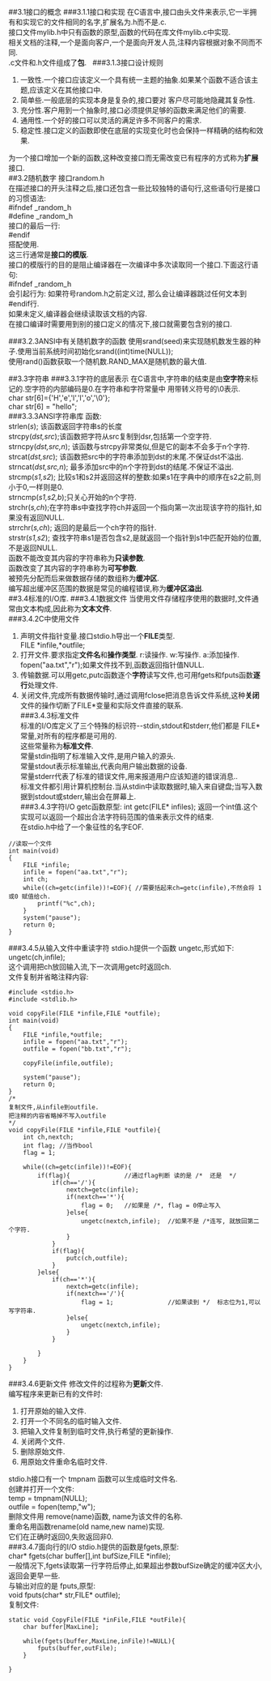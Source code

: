 ##3.1接口的概念
###3.1.1接口和实现
在C语言中,接口由头文件来表示,它一半拥有和实现它的文件相同的名字,扩展名为.h而不是.c.  
接口文件mylib.h中只有函数的原型,函数的代码在库文件mylib.c中实现.  
相关文档的注释,一个是面向客户,一个是面向开发人员,注释内容根据对象不同而不同.  
.c文件和.h文件组成了**包**.  
###3.1.3接口设计规则
1. 一致性.一个接口应该定义一个具有统一主题的抽象.如果某个函数不适合该主题,应该定义在其他接口中.  
2. 简单些.一般底层的实现本身是复杂的,接口要对 客户尽可能地隐藏其复杂性.  
3. 充分性.客户用到一个抽象时,接口必须提供足够的函数来满足他们的需要.  
4. 通用性.一个好的接口可以灵活的满足许多不同客户的需求.  
5. 稳定性.接口定义的函数即使在底层的实现变化时也会保持一样精确的结构和效果.  
  
为一个接口增加一个新的函数,这种改变接口而无需改变已有程序的方式称为**扩展**接口.  
##3.2随机数字
接口random.h  
在描述接口的开头注释之后,接口还包含一些比较独特的语句行,这些语句行是接口的习惯语法:  
\#ifndef \_random\_h  
\#define \_random\_h  
接口的最后一行:  
\#endif  
搭配使用.  
这三行通常是**接口的模版**.  
接口的模版行的目的是阻止编译器在一次编译中多次读取同一个接口.下面这行语句:  
\#ifndef \_random\_h  
会引起行为: 如果符号random.h之前定义过, 那么会让编译器跳过任何文本到\#endif行.  
如果未定义,编译器会继续读取该文档的内容.  
在接口编译时需要用到别的接口定义的情况下,接口就需要包含别的接口.

###3.2.3ANSI中有关随机数字的函数
使用srand(seed)来实现随机数发生器的种子.使用当前系统时间初始化srand((int)time(NULL));  
使用rand()函数获取一个随机数.RAND\_MAX是随机数的最大值.  

##3.3字符串
###3.3.1字符的底层表示
在C语言中,字符串的结束是由**空字符**来标记的.空字符的内部编码是0.在字符串和字符常量中 用带转义符号的\\0表示.  
char str[6]={'H','e','l','l','o','\\0'};  
char str[6] = "hello";  
###3.3.3ANSI字符串库
函数:  
strlen(_s_); 该函数返回字符串s的长度  
strcpy(_dst,src_);该函数把字符从src复制到dsr,包括第一个空字符.  
strncpy(_dst,src,n_); 该函数与strcpy非常类似,但是它的副本不会多于n个字符.  
strcat(_dst,src_); 该函数把src中的字符串添加到dst的末尾.不保证dst不溢出.  
strncat(_dst,src,n_); 最多添加src中的n个字符到dst的结尾.不保证不溢出.  
strcmp(_s1,s2_); 比较s1和s2并返回这样的整数:如果s1在字典中的顺序在s2之前,则小于0,一样则是0.  
strncmp(_s1,s2,b_);只关心开始的n个字符.  
strchr(_s,ch_);在字符串s中查找字符ch并返回一个指向第一次出现该字符的指针,如果没有返回NULL.  
strrchr(_s,ch_); 返回的是最后一个ch字符的指针.  
strstr(_s1,s2_); 查找字符串s1是否包含s2,是就返回一个指针到s1中匹配开始的位置,不是返回NULL.  
函数不能改变其内容的字符串称为**只读参数**.  
函数改变了其内容的字符串称为**可写参数**.  
被预先分配而后来做数据存储的数组称为**缓冲区**.  
编写超出缓冲区范围的数据是常见的编程错误,称为**缓冲区溢出**.  
##3.4标准的I/O库.
###3.4.1数据文件
当使用文件存储程序使用的数据时,文件通常由文本构成,因此称为**文本文件**.  
###3.4.2C中使用文件
1. 声明文件指针变量.接口stdio.h导出一个**FILE**类型.  
FILE \*infile,\*outfile;
2. 打开文件.要求指定**文件名**和**操作类型**. r:读操作. w:写操作. a:添加操作.  
fopen("aa.txt","r");如果文件找不到,函数返回指针值NULL.  
3. 传输数据.可以用getc,putc函数逐个**字符**读写文件,也可用fgets和fputs函数**逐行**处理文件.  
4. 关闭文件,完成所有数据传输时,通过调用fclose把消息告诉文件系统,这种**关闭**文件的操作切断了FILE\*变量和实际文件直接的联系.  
###3.4.3标准文件  
标准的I/O库定义了三个特殊的标识符--stdin,stdout和stderr,他们都是 FILE\*常量,对所有的程序都是可用的.  
这些常量称为**标准文件**.  
常量stdin指明了标准输入文件,是用户输入的源头.  
常量stdout表示标准输出,代表向用户输出数据的设备.  
常量stderr代表了标准的错误文件,用来报道用户应该知道的错误消息..  
标准文件都引用计算机控制台.当从stdin中读取数据时,输入来自键盘;当写入数据到stdout或stderr,输出会在屏幕上.  
###3.4.3字符I/O
getc函数原型:
int getc(FILE\* infiles); 返回一个int值.这个实现可以返回一个超出合法字符码范围的值来表示文件的结束.  
在stdio.h中给了一个象征性的名字EOF.
```
//读取一个文件
int main(void)
{	
	FILE *infile; 
	infile = fopen("aa.txt","r");
	int ch;
	while((ch=getc(infile))!=EOF){ //需要括起来ch=getc(infile),不然会将 1或0 赋值给ch.
		printf("%c",ch);
	}
	system("pause"); 
    return 0;
}
```
###3.4.5从输入文件中重读字符
stdio.h提供一个函数 ungetc,形式如下:  
ungetc(ch,infile);  
这个调用把ch放回输入流,下一次调用getc时返回ch.  
文件复制并省略注释内容:  
```
#include <stdio.h>
#include <stdlib.h>

void copyFile(FILE *infile,FILE *outfile);
int main(void)
{	
	FILE *infile,*outfile; 
	infile = fopen("aa.txt","r");
	outfile = fopen("bb.txt","r");
	
	copyFile(infile,outfile);
	
	system("pause"); 
    return 0;
}
/*
复制文件,从infile到outfile.
把注释的内容省略掉不写入outfile
*/
void copyFile(FILE *infile,FILE *outfile){
	int ch,nextch;
	int flag; //当作bool
	flag = 1;
	
	while((ch=getc(infile))!=EOF){
		if(flag){				//通过flag判断 读的是 /*  还是  */
			if(ch=='/'){
				nextch=getc(infile);
				if(nextch=='*'){
					flag = 0;	//如果是 /*, flag = 0停止写入 
				}else{
					ungetc(nextch,infile);  //如果不是 /*连写, 就放回第二个字符.
				}
			}
			if(flag){
				putc(ch,outfile);
			}
		}else{
			if(ch=='*'){
				nextch=getc(infile);
				if(nextch=='/'){
					flag = 1;				//如果读到 */  标志位为1,可以写字符串.
				}else{
					ungetc(nextch,infile);
				}
			}
			
		}	
	}
}
```
###3.4.6更新文件
修改文件的过程称为**更新**文件.  
编写程序来更新已有的文件时:  
1. 打开原始的输入文件.  
2. 打开一个不同名的临时输入文件.  
3. 把输入文件复制到临时文件,执行希望的更新操作.  
4. 关闭两个文件.  
5. 删除原始文件.  
6. 用原始文件重命名临时文件.  
  
stdio.h接口有一个 tmpnam 函数可以生成临时文件名.  
创建并打开一个文件:  
temp = tmpnam(NULL);  
outfile = fopen(temp,"w");  
删除文件用 remove(name)函数, name为该文件的名称.  
重命名用函数rename(old name,new name)实现.  
它们在正确时返回0,失败返回非0.  
###3.4.7面向行的I/O
stdio.h提供的函数是fgets,原型:  
char\* fgets(char buffer[],int bufSize,FILE \*infile);  
一般情况下,fgets读取第一行字符后停止,如果超出参数bufSize确定的缓冲区大小,返回会更早一些.  
与输出对应的是 fputs,原型:  
void fputs(char\* str,FILE\* outfile);  
复制文件:  
```
static void CopyFile(FILE *inFile,FILE *outFile){
	char buffer[MaxLine];
	
	while(fgets(buffer,MaxLine,inFile)!=NULL){
		fputs(buffer,outFile);
	}
	
}

```


